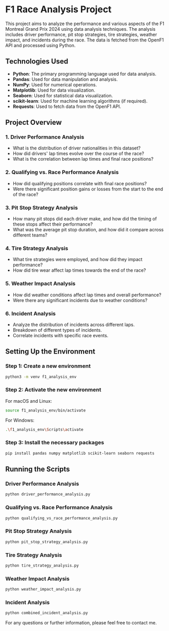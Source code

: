 # F1 Race Analysis Project

This project aims to analyze the performance and various aspects of the F1 Montreal Grand Prix 2024 using data analysis techniques. The analysis includes driver performance, pit stop strategies, tire strategies, weather impact, and incidents during the race. The data is fetched from the OpenF1 API and processed using Python.

## Technologies Used

- **Python**: The primary programming language used for data analysis.
- **Pandas**: Used for data manipulation and analysis.
- **NumPy**: Used for numerical operations.
- **Matplotlib**: Used for data visualization.
- **Seaborn**: Used for statistical data visualization.
- **scikit-learn**: Used for machine learning algorithms (if required).
- **Requests**: Used to fetch data from the OpenF1 API.


## Project Overview

### 1. Driver Performance Analysis

  - What is the distribution of driver nationalities in this dataset?
  - How did drivers' lap times evolve over the course of the race?
  - What is the correlation between lap times and final race positions?
  
### 2. Qualifying vs. Race Performance Analysis

  - How did qualifying positions correlate with final race positions?
  - Were there significant position gains or losses from the start to the end of the race?


### 3. Pit Stop Strategy Analysis

  - How many pit stops did each driver make, and how did the timing of these stops affect their performance?
  - What was the average pit stop duration, and how did it compare across different teams?


### 4. Tire Strategy Analysis

  - What tire strategies were employed, and how did they impact performance?
  - How did tire wear affect lap times towards the end of the race?

### 5. Weather Impact Analysis

  - How did weather conditions affect lap times and overall performance?
  - Were there any significant incidents due to weather conditions?

### 6. Incident Analysis

  - Analyze the distribution of incidents across different laps.
  - Breakdown of different types of incidents.
  - Correlate incidents with specific race events.

## Setting Up the Environment

### Step 1: Create a new environment

```bash
python3 -m venv f1_analysis_env
```

### Step 2: Activate the new environment

For macOS and Linux:
```bash
source f1_analysis_env/bin/activate
```

For Windows:
```bash
.\f1_analysis_env\Scripts\activate
```

### Step 3: Install the necessary packages

```bash
pip install pandas numpy matplotlib scikit-learn seaborn requests
```

## Running the Scripts

### Driver Performance Analysis

```bash
python driver_performance_analysis.py
```

### Qualifying vs. Race Performance Analysis

```bash
python qualifying_vs_race_performance_analysis.py
```

### Pit Stop Strategy Analysis

```bash
python pit_stop_strategy_analysis.py
```

### Tire Strategy Analysis

```bash
python tire_strategy_analysis.py
```

### Weather Impact Analysis

```bash
python weather_impact_analysis.py
```

### Incident Analysis

```bash
python combined_incident_analysis.py
```

For any questions or further information, please feel free to contact me.
